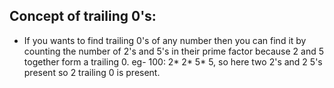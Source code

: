 ## Concept of trailing 0's:
- If you wants to find trailing 0's of any number then you can find it by counting the number of 2's and 5's in their prime factor because 2 and 5 together form a trailing 0. eg- 100: 2* 2* 5* 5, so here two 2's and 2 5's present so 2 trailing 0 is present. 
